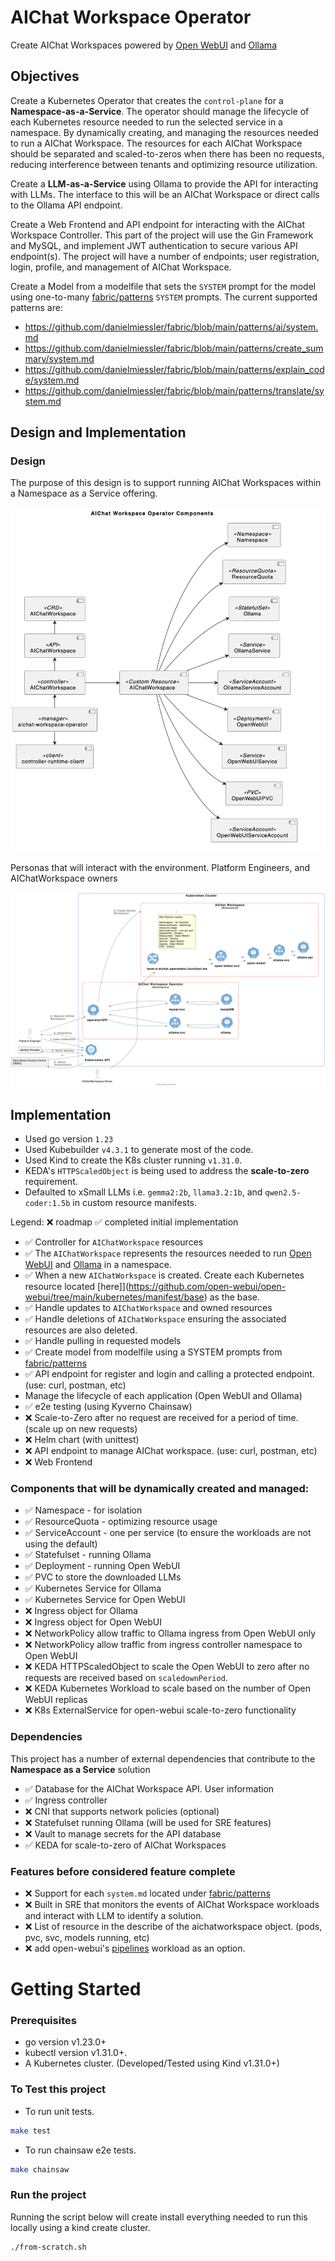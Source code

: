 # AIChat Workspace Operator

Create AIChat Workspaces powered by [Open WebUI](https://openwebui.com/) and [Ollama](https://ollama.com/)

## Objectives

Create a Kubernetes Operator that creates the `control-plane` for a **Namespace-as-a-Service**. The operator should manage the lifecycle of each Kubernetes resource needed to run the selected service in a namespace. By dynamically creating, and managing the resources needed to run a AIChat Workspace. The resources for each AIChat Workspace should be separated and scaled-to-zeros when there has been no requests, reducing interference between tenants and optimizing resource utilization.

Create a **LLM-as-a-Service** using Ollama to provide the API for interacting with LLMs. The interface to this will be an AIChat Workspace or direct calls to the Ollama API endpoint.

Create a Web Frontend and API endpoint for interacting with the AIChat Workspace Controller. This part of the project will use the Gin Framework and MySQL, and implement JWT authentication to secure various API endpoint(s). The project will have a number of endpoints; user registration, login, profile, and management of AIChat Workspace.

Create a Model from a modelfile that sets the `SYSTEM` prompt for the model using one-to-many [fabric/patterns](https://github.com/danielmiessler/fabric/tree/main/patterns) `SYSTEM` prompts. The current supported patterns are:

- https://github.com/danielmiessler/fabric/blob/main/patterns/ai/system.md
- https://github.com/danielmiessler/fabric/blob/main/patterns/create_summary/system.md
- https://github.com/danielmiessler/fabric/blob/main/patterns/explain_code/system.md
- https://github.com/danielmiessler/fabric/blob/main/patterns/translate/system.md


## Design and Implementation

### Design


The purpose of this design is to support running AIChat Workspaces within a Namespace as a Service offering.


![image](diagrams/aichatworkspace-operator-components.png)

Personas that will interact with the environment. Platform Engineers, and AIChatWorkspace owners

![image](diagrams/simple-persona-workflow.png)

## Implementation

- Used go version `1.23`
- Used Kubebuilder `v4.3.1` to generate most of the code.
- Used Kind to create the K8s cluster running `v1.31.0`.
- KEDA's `HTTPScaledObject` is being used to address the **scale-to-zero** requirement.
- Defaulted to xSmall LLMs i.e. `gemma2:2b`, `llama3.2:1b`, and `qwen2.5-coder:1.5b` in custom resource manifests. 

Legend: ❌ roadmap ✅ completed initial implementation

- ✅ Controller for `AIChatWorkspace` resources
- ✅ The `AIChatWorkspace` represents the resources needed to run [Open WebUI](https://openwebui.com/) and [Ollama](https://ollama.com/) in a namespace.
- ✅ When a new `AIChatWorkspace` is created. Create each Kubernetes resource located [here]](https://github.com/open-webui/open-webui/tree/main/kubernetes/manifest/base) as the base.
- ✅ Handle updates to `AIChatWorkspace` and owned resources
- ✅ Handle deletions of `AIChatWorkspace` ensuring the associated resources are also deleted.
- ✅ Handle pulling in requested models
- ✅ Create model from modelfile using a SYSTEM prompts from [fabric/patterns](https://github.com/danielmiessler/fabric/tree/main/patterns)
- ✅ API endpoint for register and login and calling a protected endpoint. (use: curl, postman, etc)
- Manage the lifecycle of each application (Open WebUI and Ollama)
- ✅ e2e testing (using Kyverno Chainsaw)
- ❌ Scale-to-Zero after no request are received for a period of time. (scale up on new requests)
- ❌ Helm chart (with unittest)
- ❌ API endpoint to manage AIChat workspace. (use: curl, postman, etc)
- ❌ Web Frontend

### Components that will be dynamically created and managed:

* ✅ Namespace - for isolation
* ✅ ResourceQuota - optimizing resource usage
* ✅ ServiceAccount - one per service (to ensure the workloads are not using the default)
* ✅ Statefulset - running Ollama
* ✅ Deployment - running Open WebUI
* ✅ PVC to store the downloaded LLMs
* ✅ Kubernetes Service for Ollama
* ✅ Kubernetes Service for Open WebUI
* ❌ Ingress object for Ollama
* ❌ Ingress object for Open WebUI
* ❌ NetworkPolicy allow traffic to Ollama ingress from Open WebUI only
* ❌ NetworkPolicy allow traffic from ingress controller namespace to Open WebUI
* ❌ KEDA HTTPScaledObject to scale the Open WebUI to zero after no requests are received based on `scaledownPeriod`.
* ❌ KEDA Kubernetes Workload to scale based on the number of Open WebUI replicas
* ❌ K8s ExternalService for open-webui scale-to-zero functionality

### Dependencies

This project has a number of external dependencies that contribute to the **Namespace as a Service** solution

* ✅ Database for the AIChat Workspace API. User information
* ✅ Ingress controller
* ❌ CNI that supports network policies (optional)
* ❌ Statefulset running Ollama (will be used for SRE features)
* ❌ Vault to manage secrets for the API database
* ✅ KEDA for scale-to-zero of AIChat Workspaces

### Features before considered feature complete

* ❌ Support for each `system.md` located under [fabric/patterns](https://github.com/danielmiessler/fabric/tree/main/patterns)
* ❌ Built in SRE that monitors the events of AIChat Workspace workloads and interact with LLM to identify a solution.
* ❌ List of resource in the describe of the aichatworkspace object. (pods, pvc, svc, models running, etc)
* ❌ add open-webui's [pipelines](https://github.com/open-webui/pipelines) workload as an option.

# Getting Started

### Prerequisites
- go version v1.23.0+
- kubectl version v1.31.0+.
- A Kubernetes cluster. (Developed/Tested using Kind v1.31.0+)


### To Test this project

* To run unit tests.

```sh
make test
```

* To run chainsaw e2e tests.

```sh
make chainsaw
```

### Run the project

Running the script below will create install everything needed to run this locally using a kind create cluster.

```sh
./from-scratch.sh
```